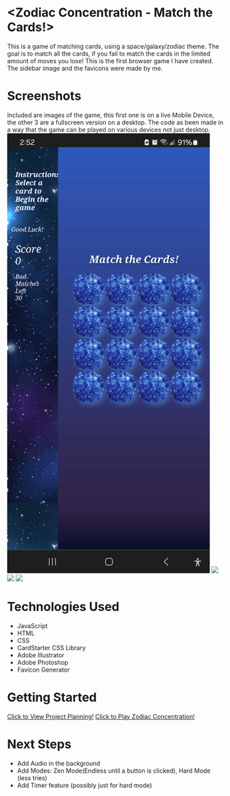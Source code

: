 # <Zodiac Concentration - Match the Cards!>
This is a game of matching cards, using a space/galaxy/zodiac theme. The goal is to match all the cards, if you fail to match the cards in the limited amount of moves you lose! This is the first browser game I have created. The sidebar image and the favicons were made by me. 


# Screenshots
Included are images of the game, this first one is on a live Mobile Device, the other 3 are a fullscreen version on a desktop. The code as been made in a way that the game can be played on various devices not just desktop. 
<img src="Screenshots/1712267572311.jpeg">
<img src="Screenshots/Screenshot 2024-04-04 at 2.40.48 PM.png">
<img src="Screenshots/Screenshot 2024-04-04 at 2.41.45 PM.png">
<img src="Screenshots/Screenshot 2024-04-04 at 2.42.33 PM.png">

# Technologies Used

- JavaScript
- HTML
- CSS
- CardStarter CSS Library
- Adobe Illustrator
- Adobe Photoshop
- Favicon Generator

# Getting Started

[Click to View Project Planning!](https://github.com/xkawixgirlx/Concentration-Game_1/tree/main/Planning/Project_1%20Inspo)
[Click to Play Zodiac Concentration!](https://xkawixgirlx.github.io/Concentration-Game_1/)

# Next Steps

- Add Audio in the background
- Add Modes: Zen Mode(Endless until a button is clicked), Hard Mode (less tries)
- Add Timer feature (possibly just for hard mode)